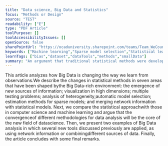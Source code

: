 ```yaml
---
title: "Data science, Big Data and Statistics"
focus: "Methods or Design"
source: "TEST"
readability: ["E"]
type: "PDF Article"
toolPurpose: []
toolAccessibilityIssues: []
openSource: false
sharePointUrl: "https://ocaduniversity.sharepoint.com/teams/Team_WeCount/Shared%20Documents/Resources%20and%20Tools/Literature%20(curated)/Data%20Science%20Big%20Data%20And%20Statistic.pdf"
keywords: ["Machine learning","Sparse model selection","Statistical learning","Network\nanalysis","Multivariate data ","Time series"]
learnTags: ["bias","dataset","dataTools","methods","smallData"]
summary: "An argument that traditional statistical methods were developed for small data sets and are not suitable for current large and complex data sets. "
---
```

This article analyzes how Big Data is changing the way we learn from observations.We describe the changes in statistical methods in seven areas that have been shaped bythe Big Data-rich environment: the emergence of new sources of information; visualization in high dimensions; multiple testing problems; analysis of heterogeneity;automatic model selection; estimation methods for sparse models; and merging network information with statistical models. Next, we compare the statistical approachwith those in computer science and machine learning and argue that the convergenceof different methodologies for data analysis will be the core of the new field of datascience. Then, we present two examples of Big Data analysis in which several new tools discussed previously are applied, as using network information or combiningdifferent sources of data. Finally, the article concludes with some final remarks.
